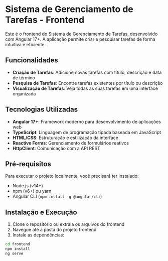 # Sistema de Gerenciamento de Tarefas - Frontend

Este é o frontend do Sistema de Gerenciamento de Tarefas, desenvolvido com Angular 17+. A aplicação permite criar e pesquisar tarefas de forma intuitiva e eficiente.

## Funcionalidades

- **Criação de Tarefas**: Adicione novas tarefas com título, descrição e data de término
- **Pesquisa de Tarefas**: Encontre tarefas existentes por título ou descrição
- **Visualização de Tarefas**: Veja todas as suas tarefas em uma interface organizada

## Tecnologias Utilizadas

- **Angular 17+**: Framework moderno para desenvolvimento de aplicações web
- **TypeScript**: Linguagem de programação tipada baseada em JavaScript
- **HTML/CSS**: Estruturação e estilização da interface
- **Reactive Forms**: Gerenciamento de formulários reativos
- **HttpClient**: Comunicação com a API REST

## Pré-requisitos

Para executar o projeto localmente, você precisará ter instalado:

- Node.js (v14+)
- npm (v6+) ou yarn
- Angular CLI (`npm install -g @angular/cli`)

## Instalação e Execução

1. Clone o repositório ou extraia os arquivos do frontend
2. Navegue até a pasta do projeto frontend
3. Instale as dependências:

```bash
cd frontend
npm install
ng serve
